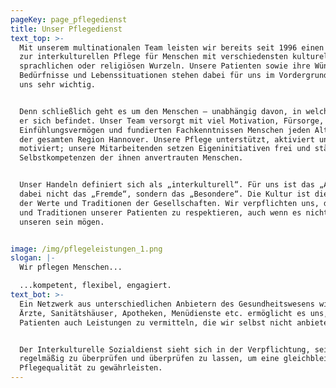 ```yaml
---
pageKey: page_pflegedienst
title: Unser Pflegedienst
text_top: >-
  Mit unserem multinationalen Team leisten wir bereits seit 1996 einen Beitrag
  zur interkulturellen Pflege für Menschen mit verschiedensten kulturellen,
  sprachlichen oder religiösen Wurzeln. Unsere Patienten sowie ihre Wünsche,
  Bedürfnisse und Lebenssituationen stehen dabei für uns im Vordergrund und sind
  uns sehr wichtig.


  Denn schließlich geht es um den Menschen – unabhängig davon, in welcher Lage
  er sich befindet. Unser Team versorgt mit viel Motivation, Fürsorge,
  Einfühlungsvermögen und fundierten Fachkenntnissen Menschen jeden Alters in
  der gesamten Region Hannover. Unsere Pflege unterstützt, aktiviert und
  motiviert; unsere Mitarbeitenden setzen Eigeninitiativen frei und stärken die
  Selbstkompetenzen der ihnen anvertrauten Menschen.


  Unser Handeln definiert sich als „interkulturell“. Für uns ist das „Andere“
  dabei nicht das „Fremde“, sondern das „Besondere“. Die Kultur ist die Summe
  der Werte und Traditionen der Gesellschaften. Wir verpflichten uns, die Werte
  und Traditionen unserer Patienten zu respektieren, auch wenn es nicht die
  unseren sein mögen.


image: /img/pflegeleistungen_1.png
slogan: |-
  Wir pflegen Menschen...

  ...kompetent, flexibel, engagiert.
text_bot: >-
  Ein Netzwerk aus unterschiedlichen Anbietern des Gesundheitswesens wie z.B.
  Ärzte, Sanitätshäuser, Apotheken, Menüdienste etc. ermöglicht es uns, unseren
  Patienten auch Leistungen zu vermitteln, die wir selbst nicht anbieten können.


  Der Interkulturelle Sozialdienst sieht sich in der Verpflichtung, sein Handeln
  regelmäßig zu überprüfen und überprüfen zu lassen, um eine gleichbleibend hohe
  Pflegequalität zu gewährleisten.
---
```



